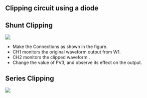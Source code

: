 Clipping circuit using a diode
---

## Shunt Clipping

![](file:///android_asset/DOC_HTML/apps/images/schematics/diode_clipping.svg@100%|auto)

* Make the Connections as shown in the figure.
* CH1 monitors the original waveform output from W1.
* CH2 monitors the clipped waveform .
* Change the value of PV3, and observe its effect on the output.

## Series Clipping

![](file:///android_asset/DOC_HTML/apps/images/schematics/diode_clipping_series.svg@100%|auto)
